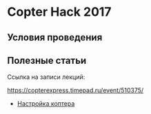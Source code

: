 Copter Hack 2017
===

Условия проведения
---

Полезные статьи
---


Ссылка на записи лекций:

https://copterexpress.timepad.ru/event/510375/

* [Настройка коптера](docs/setup.md)
